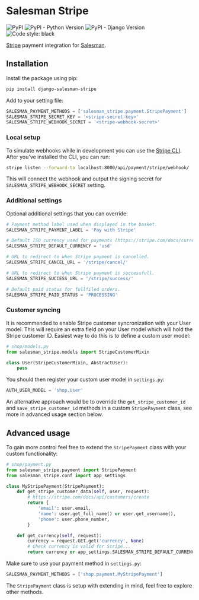 # Salesman Stripe

![PyPI](https://img.shields.io/pypi/v/django-salesman-stripe)
![PyPI - Python Version](https://img.shields.io/pypi/pyversions/django-salesman-stripe)
![PyPI - Django Version](https://img.shields.io/pypi/djversions/django-salesman-stripe)
![Code style: black](https://img.shields.io/badge/code%20style-black-000000.svg)

[Stripe](https://stripe.com/) payment integration for [Salesman](https://github.com/dinoperovic/django-salesman).


## Installation

Install the package using pip:

```bash
pip install django-salesman-stripe
```

Add to your setting file:

```python
SALESMAN_PAYMENT_METHODS = ['salesman_stripe.payment.StripePayment']
SALESMAN_STRIPE_SECRET_KEY = '<stripe-secret-key>'
SALESMAN_STRIPE_WEBHOOK_SECRET = '<stripe-webhook-secret>'
```

### Local setup

To simulate webhooks while in development you can use the [Stripe CLI](https://stripe.com/docs/stripe-cli).
After you've installed the CLI, you can run:

```bash
stripe listen --forward-to localhost:8000/api/payment/stripe/webhook/
```

This will connect the webhook and output the signing secret for `SALESMAN_STRIPE_WEBHOOK_SECRET` setting.

### Additional settings

Optional additional settings that you can override:

```python
# Payment method label used when displayed in the basket.
SALESMAN_STRIPE_PAYMENT_LABEL = 'Pay with Stripe'

# Default ISO currency used for payments (https://stripe.com/docs/currencies)
SALESMAN_STRIPE_DEFAULT_CURRENCY = 'usd'

# URL to redirect to when Stripe payment is cancelled.
SALESMAN_STRIPE_CANCEL_URL = '/stripe/cancel/'

# URL to redirect to when Stripe payment is successfull.
SALESMAN_STRIPE_SUCCESS_URL = '/stripe/success/'

# Default paid status for fullfiled orders.
SALESMAN_STRIPE_PAID_STATUS = 'PROCESSING'
```

### Customer syncing

It is recommended to enable Stripe customer syncronization with your User model.
This will require an extra field on your User model which will hold the Stripe customer ID.
Easiest way to do this is to define a custom user model:

```python
# shop/models.py
from salesman_stripe.models import StripeCustomerMixin

class User(StripeCustomerMixin, AbstractUser):
    pass
```

You should then register your custom user model in `settings.py`:

```python
AUTH_USER_MODEL = 'shop.User'
```

An alternative approach would be to override the `get_stripe_customer_id` and `save_stripe_customer_id`
methods in a custom `StripePayment` class, see more in advanced usage section below.

## Advanced usage

To gain more control feel free to extend the `StripePayment` class with your custom functionality:

```python
# shop/payment.py
from salesman_stripe.payment import StripePayment
from salesman_stripe.conf import app_settings

class MyStripePayment(StripePayment):
    def get_stripe_customer_data(self, user, request):
        # https://stripe.com/docs/api/customers/create
        return {
            'email': user.email,
            'name': user.get_full_name() or user.get_username(),
            'phone': user.phone_number,
        }

    def get_currency(self, request):
        currency = request.GET.get('currency', None)
        # Check currency is valid for Stripe...
        return currency or app_settings.SALESMAN_STRIPE_DEFAULT_CURRENCY
```

Make sure to use your payment method in `settings.py`:

```python
SALESMAN_PAYMENT_METHODS = ['shop.payment.MyStripePayment']
```

The `StripePayment` class is setup with extending in mind, feel free to explore other methods.
